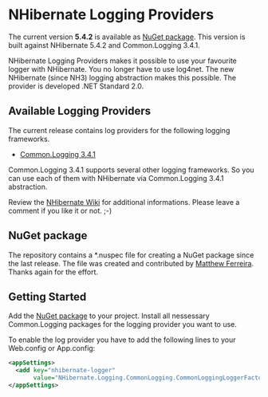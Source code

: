 # NHibernate Logging Providers

The current version **5.4.2** is available as [NuGet package](http://nuget.org/packages/NHibernate.Logging/).
This version is built against NHibernate 5.4.2 and Common.Logging 3.4.1.

NHibernate Logging Providers makes it possible to use your favourite logger with NHibernate. 
You no longer have to use log4net. The new NHibernate (since NH3) logging abstraction makes 
this possible. The provider is developed .NET Standard 2.0.

## Available Logging Providers

The current release contains log providers for the following logging frameworks.

* [Common.Logging 3.4.1](https://github.com/net-commons/common-logging)

Common.Logging 3.4.1 supports several other logging frameworks. So you can use
each of them with NHibernate via Common.Logging 3.4.1 abstraction.

Review the [NHibernate Wiki](http://nhibernate.info/doc/howto/various/using-nlog-via-common-logging-with-nhibernate.html) for additional informations. Please leave a comment if you 
like it or not. ;-)

## NuGet package

The repository contains a *.nuspec file for creating a NuGet package since the last release. 
The file was created and contributed by [Matthew Ferreira](https://nuget.org/packages?q=Matthew%20Ferreira). 
Thanks again for the effort.

## Getting Started

Add the [NuGet package](http://nuget.org/packages/NHibernate.Logging/) to your project. Install
all nessessary Common.Logging packages for the logging provider you want to use.

To enable the log provider you have to add the following lines to your Web.config or App.config:

```xml
<appSettings>
  <add key="nhibernate-logger" 
       value="NHibernate.Logging.CommonLogging.CommonLoggingLoggerFactory, NHibernate.Logging.CommonLogging"/>
</appSettings>
```
